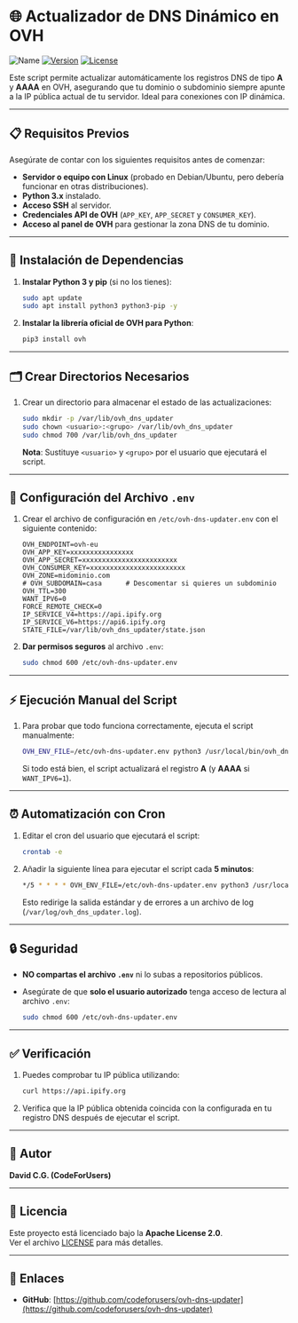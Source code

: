 # 🌐 Actualizador de DNS Dinámico en OVH


![Name](https://img.shields.io/badge/Name-OVHDNSUpdaterScript-red)
[![Version](https://img.shields.io/badge/version-v1.0.0-blue)](https://github.com/codeforusers/ovh-dns-updater/releases)
[![License](https://img.shields.io/badge/license-Apache%202.0-green)](https://opensource.org/licenses/Apache-2.0)


Este script permite actualizar automáticamente los registros DNS de tipo **A** y **AAAA** en OVH, asegurando que tu dominio o subdominio siempre apunte a la IP pública actual de tu servidor. Ideal para conexiones con IP dinámica.

---

## 📋 Requisitos Previos

Asegúrate de contar con los siguientes requisitos antes de comenzar:

- **Servidor o equipo con Linux** (probado en Debian/Ubuntu, pero debería funcionar en otras distribuciones).
- **Python 3.x** instalado.
- **Acceso SSH** al servidor.
- **Credenciales API de OVH** (`APP_KEY`, `APP_SECRET` y `CONSUMER_KEY`).
- **Acceso al panel de OVH** para gestionar la zona DNS de tu dominio.

---

## 🚀 Instalación de Dependencias

1. **Instalar Python 3 y pip** (si no los tienes):

    ```bash
    sudo apt update
    sudo apt install python3 python3-pip -y
    ```

2. **Instalar la librería oficial de OVH para Python**:

    ```bash
    pip3 install ovh
    ```

---

## 🗂️ Crear Directorios Necesarios

1. Crear un directorio para almacenar el estado de las actualizaciones:

    ```bash
    sudo mkdir -p /var/lib/ovh_dns_updater
    sudo chown <usuario>:<grupo> /var/lib/ovh_dns_updater
    sudo chmod 700 /var/lib/ovh_dns_updater
    ```

   **Nota**: Sustituye `<usuario>` y `<grupo>` por el usuario que ejecutará el script.

---

## 🔧 Configuración del Archivo `.env`

1. Crear el archivo de configuración en `/etc/ovh-dns-updater.env` con el siguiente contenido:

    ```env
    OVH_ENDPOINT=ovh-eu
    OVH_APP_KEY=xxxxxxxxxxxxxxxx
    OVH_APP_SECRET=xxxxxxxxxxxxxxxxxxxxxxxx
    OVH_CONSUMER_KEY=xxxxxxxxxxxxxxxxxxxxxxxx
    OVH_ZONE=midominio.com
    # OVH_SUBDOMAIN=casa      # Descomentar si quieres un subdominio
    OVH_TTL=300
    WANT_IPV6=0
    FORCE_REMOTE_CHECK=0
    IP_SERVICE_V4=https://api.ipify.org
    IP_SERVICE_V6=https://api6.ipify.org
    STATE_FILE=/var/lib/ovh_dns_updater/state.json
    ```

2. **Dar permisos seguros** al archivo `.env`:

    ```bash
    sudo chmod 600 /etc/ovh-dns-updater.env
    ```

---

## ⚡ Ejecución Manual del Script

1. Para probar que todo funciona correctamente, ejecuta el script manualmente:

    ```bash
    OVH_ENV_FILE=/etc/ovh-dns-updater.env python3 /usr/local/bin/ovh_dns_update.py
    ```

    Si todo está bien, el script actualizará el registro **A** (y **AAAA** si `WANT_IPV6=1`).

---

## ⏰ Automatización con Cron

1. Editar el cron del usuario que ejecutará el script:

    ```bash
    crontab -e
    ```

2. Añadir la siguiente línea para ejecutar el script cada **5 minutos**:

    ```bash
    */5 * * * * OVH_ENV_FILE=/etc/ovh-dns-updater.env python3 /usr/local/bin/ovh_dns_update.py >> /var/log/ovh_dns_updater.log 2>&1
    ```

    Esto redirige la salida estándar y de errores a un archivo de log (`/var/log/ovh_dns_updater.log`).

---

## 🔒 Seguridad

- **NO compartas el archivo `.env`** ni lo subas a repositorios públicos.
- Asegúrate de que **solo el usuario autorizado** tenga acceso de lectura al archivo `.env`:

    ```bash
    sudo chmod 600 /etc/ovh-dns-updater.env
    ```

---

## ✅ Verificación

1. Puedes comprobar tu IP pública utilizando:

    ```bash
    curl https://api.ipify.org
    ```

2. Verifica que la IP pública obtenida coincida con la configurada en tu registro DNS después de ejecutar el script.

---

## 📅 Autor

**David C.G. (CodeForUsers)**


---

## 📜 Licencia

Este proyecto está licenciado bajo la **Apache License 2.0**.  
Ver el archivo [LICENSE](LICENSE) para más detalles.

---

## 🔗 Enlaces

- **GitHub**: [https://github.com/codeforusers/ovh-dns-updater](https://github.com/codeforusers/ovh-dns-updater)
